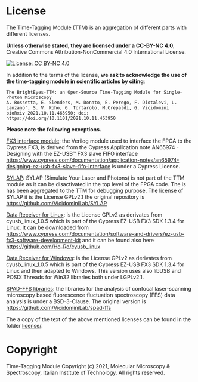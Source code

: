 # License

The Time-Tagging Module (TTM) is an aggregation of different parts with different licenses.

**Unless otherwise stated, they are licensed under a CC-BY-NC 4.0**, 
Creative Commons Attribution-NonCommercial 4.0 International License. 

[![License: CC BY-NC 4.0](https://licensebuttons.net/l/by-nc/4.0/88x31.png)](https://creativecommons.org/licenses/by-nc/4.0/)

In addition to the terms of the license, **we ask to acknowledge the use of the time-tagging module in scientific articles by citing**:

```
The BrightEyes-TTM: an Open-Source Time-Tagging Module for Single-Photon Microscopy
A. Rossetta, E. Slenders, M. Donato, E. Perego, F. Diotalevi, L. Lanzano', S. V. Koho, G. Tortarolo, M.Crepaldi, G. Vicidomini
bioRxiv 2021.10.11.463950; doi: https://doi.org/10.1101/2021.10.11.463950
```

**Please note the following exceptions.**

[FX3 interface module](FPGA/ttm/hdl/to_fxr_workaround.v):
the Verilog module used to interface the FPGA to the Cypress FX3, is derived 
from the Cypress Application note AN65974 - Designing with the EZ-USB™ FX3
slave FIFO interface https://www.cypress.com/documentation/application-notes/an65974-designing-ez-usb-fx3-slave-fifo-interface is under a Cypress License.

[SYLAP](FPGA/ttm/hdl/sylap/):
SYLAP (Simulate Your Laser and Photons) is not part of the TTM module as
it can be disactivated in the top level of the FPGA code. The is has been
aggregated to the TTM for debugging purpose. The license of SYLAP it is 
the License GPLv2.1 the original repository is https://github.com/VicidominiLab/SYLAP

[Data Receiver for Linux](dataReceiver/linux/):
is the License GPLv2 as derivates from cyusb_linux_1.0.5 which is part of
the Cypress EZ-USB FX3 SDK 1.3.4 for Linux. It can be downloaded from 
https://www.cypress.com/documentation/software-and-drivers/ez-usb-fx3-software-development-kit
and it can be found also here https://github.com/Ho-Ro/cyusb_linux 

[Data Receiver for Windows](dataReceiver/windows/):
is the License GPLv2 as derivates from cyusb_linux_1.0.5 which is part of
the Cypress EZ-USB FX3 SDK 1.3.4 for Linux and then adapted to Windows. 
This version uses also libUSB and POSIX Threads for Win32 libraries both
under LGPLv2.1.

[SPAD-FFS libraries](dataProcessing/libs/spad_ffs/):
the libraries for the analysis of confocal laser-scanning microscopy based fluorescence 
fluctuation spectroscopy (FFS) data analysis is under a BSD-3-Clause. The original version 
is https://github.com/VicidominiLab/spad-ffs


The a copy of the text of the above mentioned licenses can be found in the folder [license/](license/).

# Copyright

Time-Tagging Module
Copyright (c) 2021, Molecular Microscopy & Spectroscopy,
Italian Institute of Technology. All rights reserved.

